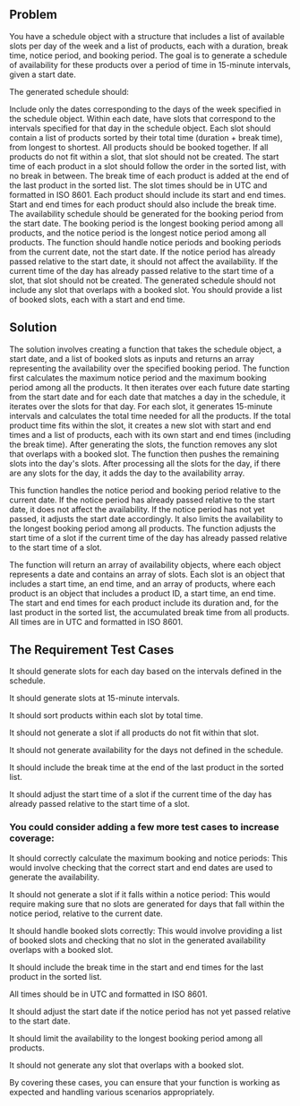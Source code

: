 ## Problem

You have a schedule object with a structure that includes a list of available slots per day of the week and a list of products, each with a duration, break time, notice period, and booking period. The goal is to generate a schedule of availability for these products over a period of time in 15-minute intervals, given a start date.

The generated schedule should:

Include only the dates corresponding to the days of the week specified in the schedule object.
Within each date, have slots that correspond to the intervals specified for that day in the schedule object.
Each slot should contain a list of products sorted by their total time (duration + break time), from longest to shortest.
All products should be booked together. If all products do not fit within a slot, that slot should not be created.
The start time of each product in a slot should follow the order in the sorted list, with no break in between. The break time of each product is added at the end of the last product in the sorted list.
The slot times should be in UTC and formatted in ISO 8601.
Each product should include its start and end times. Start and end times for each product should also include the break time.
The availability schedule should be generated for the booking period from the start date. The booking period is the longest booking period among all products, and the notice period is the longest notice period among all products.
The function should handle notice periods and booking periods from the current date, not the start date. If the notice period has already passed relative to the start date, it should not affect the availability. If the current time of the day has already passed relative to the start time of a slot, that slot should not be created.
The generated schedule should not include any slot that overlaps with a booked slot. You should provide a list of booked slots, each with a start and end time.

## Solution

The solution involves creating a function that takes the schedule object, a start date, and a list of booked slots as inputs and returns an array representing the availability over the specified booking period. The function first calculates the maximum notice period and the maximum booking period among all the products. It then iterates over each future date starting from the start date and for each date that matches a day in the schedule, it iterates over the slots for that day. For each slot, it generates 15-minute intervals and calculates the total time needed for all the products. If the total product time fits within the slot, it creates a new slot with start and end times and a list of products, each with its own start and end times (including the break time). After generating the slots, the function removes any slot that overlaps with a booked slot. The function then pushes the remaining slots into the day's slots. After processing all the slots for the day, if there are any slots for the day, it adds the day to the availability array.

This function handles the notice period and booking period relative to the current date. If the notice period has already passed relative to the start date, it does not affect the availability. If the notice period has not yet passed, it adjusts the start date accordingly. It also limits the availability to the longest booking period among all products. The function adjusts the start time of a slot if the current time of the day has already passed relative to the start time of a slot.

The function will return an array of availability objects, where each object represents a date and contains an array of slots. Each slot is an object that includes a start time, an end time, and an array of products, where each product is an object that includes a product ID, a start time, an end time. The start and end times for each product include its duration and, for the last product in the sorted list, the accumulated break time from all products. All times are in UTC and formatted in ISO 8601.

## The Requirement Test Cases

It should generate slots for each day based on the intervals defined in the schedule.

It should generate slots at 15-minute intervals.

It should sort products within each slot by total time.

It should not generate a slot if all products do not fit within that slot.

It should not generate availability for the days not defined in the schedule.

It should include the break time at the end of the last product in the sorted list.

It should adjust the start time of a slot if the current time of the day has already passed relative to the start time of a slot.

### You could consider adding a few more test cases to increase coverage:

It should correctly calculate the maximum booking and notice periods: This would involve checking that the correct start and end dates are used to generate the availability.

It should not generate a slot if it falls within a notice period: This would require making sure that no slots are generated for days that fall within the notice period, relative to the current date.

It should handle booked slots correctly: This would involve providing a list of booked slots and checking that no slot in the generated availability overlaps with a booked slot.

It should include the break time in the start and end times for the last product in the sorted list.

All times should be in UTC and formatted in ISO 8601.

It should adjust the start date if the notice period has not yet passed relative to the start date.

It should limit the availability to the longest booking period among all products.

It should not generate any slot that overlaps with a booked slot.

By covering these cases, you can ensure that your function is working as expected and handling various scenarios appropriately.
